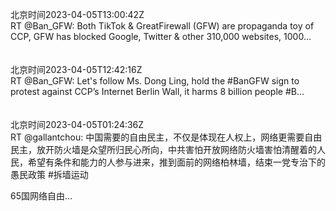北京时间2023-04-05T13:00:42Z<br>RT @Ban_GFW: Both TikTok &amp; GreatFirewall (GFW)  are propaganda toy of CCP,  GFW has blocked Google, Twitter &amp; other 310,000 websites, 1000…<br><br><br>北京时间2023-04-05T12:42:16Z<br>RT @Ban_GFW: Let's follow Ms. Dong Ling,
hold the #BanGFW sign to 
protest against CCP’s
Internet Berlin Wall,
it harms 8 billion people
#B…<br><br><br>北京时间2023-04-05T01:24:36Z<br>RT @gallantchou: 中国需要的自由民主，不仅是体现在人权上，网络更需要自由民主，放开防火墙是众望所归民心所向，中共害怕开放网络防火墙害怕清醒着的人民，希望有条件和能力的人参与进来，推到面前的网络柏林墙，结束一党专治下的愚民政策
   #拆墙运动 

65国网络自由…<br><br><br>